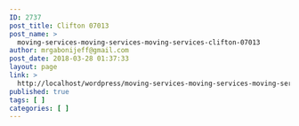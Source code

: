 ```yaml
---
ID: 2737
post_title: Clifton 07013
post_name: >
  moving-services-moving-services-moving-services-clifton-07013
author: mrgabonijeff@gmail.com
post_date: 2018-03-28 01:37:33
layout: page
link: >
  http://localhost/wordpress/moving-services-moving-services-moving-services-clifton-07013/
published: true
tags: [ ]
categories: [ ]
---
```

